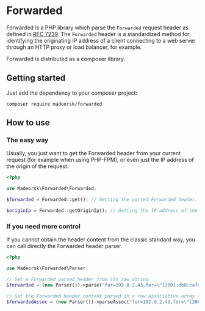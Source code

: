 # Forwarded

Forwarded is a PHP library which parse the `Forwarded` request header as defined in [RFC 7239](https://datatracker.ietf.org/doc/html/rfc7239). The `Forwarded` header is a standardized method for identifying the originating IP address of a client connecting to a web server through an HTTP proxy or load balancer, for example.

Forwarded is distributed as a composer library.

## Getting started

Just add the dependency to your composer project:

```shell
composer require madeorsk/forwarded
```

## How to use


### The easy way

Usually, you just want to get the Forwarded header from your current request (for example when using PHP-FPM), or even just the IP address of the origin of the request.

```php
<?php

use Madeorsk\Forwarded\Forwarded;

$forwarded = Forwarded::get(); // Getting the parsed Forwarded header.

$originIp = Forwarded::getOriginIp(); // Getting the IP address of the origin request from the parsed Forwarded header.

```

### If you need more control

If you cannot obtain the header content from the classic standard way, you can call directly the Forwarded header parser.

```php
<?php

use Madeorsk\Forwarded\Parser;

// Get a Forwarded parsed header from its raw string.
$forwarded = (new Parser())->parse("for=192.0.2.43,for=\"[2001:db8:cafe::17]\",for=unknown");

// Get the Forwarded header content parsed in a raw associative array from its raw string.
$forwardedAssoc = (new Parser())->parseAssoc("for=192.0.2.43,for=\"[2001:db8:cafe::17]\",for=unknown");

```
